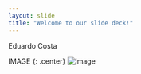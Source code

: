 ```yaml
---
layout: slide
title: "Welcome to our slide deck!"
---
```


Eduardo Costa

IMAGE
{: .center}
![image](https://user-images.githubusercontent.com/106689346/203589336-3b6a3cdf-905f-48d0-b79d-3da941bf34a4.png)
